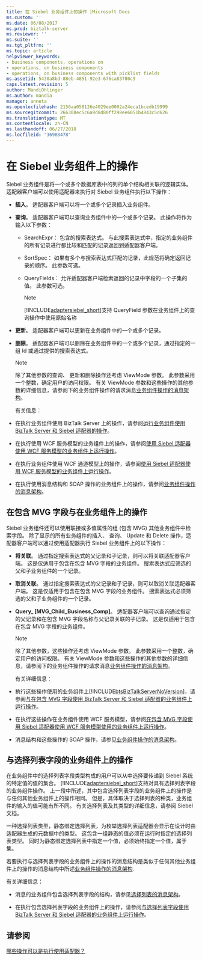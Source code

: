 ```yaml
---
title: 在 Siebel 业务组件上的操作 |Microsoft Docs
ms.custom: ''
ms.date: 06/08/2017
ms.prod: biztalk-server
ms.reviewer: ''
ms.suite: ''
ms.tgt_pltfrm: ''
ms.topic: article
helpviewer_keywords:
- business components, operations on
- operations, on business components
- operations, on business components with picklist fields
ms.assetid: 5430a8bd-88eb-4851-92e3-676ca83780c9
caps.latest.revision: 5
author: MandiOhlinger
ms.author: mandia
manager: anneta
ms.openlocfilehash: 2156aa058126e4029ee0002a24eca1bcedb19999
ms.sourcegitcommit: 266308ec5c6a9d8d80ff298ee6051b4843c5d626
ms.translationtype: MT
ms.contentlocale: zh-CN
ms.lasthandoff: 06/27/2018
ms.locfileid: "36988478"
---
```

# <a name="operations-on-business-components-in-siebel"></a>在 Siebel 业务组件上的操作
Siebel 业务组件是将一个或多个数据库表中的列的单个结构相关联的逻辑实体。 适配器客户端可以使用适配器来执行对 Siebel 业务组件执行以下操作：  
  
- **插入**。 适配器客户端可以将一个或多个记录插入业务组件。  
  
- **查询**。 适配器客户端可以查询业务组件中的一个或多个记录。 此操作将作为输入以下参数：  
  
  - SearchExpr： 包含的搜索表达式。 与此搜索表达式中，指定的业务组件的所有记录进行都比较和匹配的记录返回到适配器客户端。  
  
  - SortSpec： 如果有多个与搜索表达式匹配的记录，此规范将确定返回记录的顺序。 此参数可选。  
  
  - QueryFields： 允许适配器客户端检索返回的记录中字段的一个子集的值。 此参数可选。  
  
    > [!NOTE]
    >  [!INCLUDE[adaptersiebel_short](../../includes/adaptersiebel-short-md.md)]支持 QueryField 参数在业务组件上的查询操作中使用原始名称  
  
- **更新**。 适配器客户端可以更新在业务组件中的一个或多个记录。  
  
- **删除**。 适配器客户端可以删除在业务组件中的一个或多个记录，通过指定的一组 Id 或通过提供的搜索表达式。  
  
  > [!NOTE]
  >  除了其他参数的查询、 更新和删除操作还考虑 ViewMode 参数。 此参数采用一个整数，确定用户的访问权限。 有关 ViewMode 参数和这些操作的其他参数的详细信息，请参阅下的业务组件操作的请求消息[业务组件操作的消息架构](../../adapters-and-accelerators/adapter-siebel/message-schemas-for-business-component-operations.md)。  
  
  有关信息：  
  
- 在执行业务组件使用 BizTalk Server 上的操作，请参阅[运行业务组件使用 BizTalk Server 和 Siebel 适配器的操作](../../adapters-and-accelerators/adapter-siebel/run-operations-on-business-components-using-the-siebel-adapter-in-biztalk.md)。  
  
- 在执行使用 WCF 服务模型的业务组件上的操作，请参阅[使用 Siebel 适配器使用 WCF 服务模型的业务组件上运行操作](../../adapters-and-accelerators/adapter-siebel/run-operations-on-business-components-with-the-siebel-adapter-using-wcf-service.md)。  
  
- 在执行业务组件使用 WCF 通道模型上的操作，请参阅[使用 Siebel 适配器使用 WCF 服务模型的业务组件上运行操作](../../adapters-and-accelerators/adapter-siebel/run-operations-on-business-components-with-the-siebel-adapter-using-wcf-service.md)。  
  
- 在执行使用消息结构和 SOAP 操作的业务组件上的操作，请参阅[业务组件操作的消息架构](../../adapters-and-accelerators/adapter-siebel/message-schemas-for-business-component-operations.md)。  
  
## <a name="operations-on-business-components-with-mvg-fields"></a>在包含 MVG 字段与在业务组件上的操作  
 Siebel 业务组件还可以使用联接或多值属性的组 (包含 MVG) 其他业务组件中检索字段。 除了显示的所有业务组件的插入、 查询、 Update 和 Delete 操作，适配器客户端可以通过使用适配器执行 Siebel 业务组件上的以下操作：  
  
- **将关联**。 通过指定搜索表达式的父记录和子记录，则可以将关联适配器客户端。 这是仅适用于包含在包含 MVG 字段的业务组件。 搜索表达式应筛选的父和子业务组件的一个记录。  
  
- **取消关联**。 通过指定搜索表达式的父记录和子记录，则可以取消关联适配器客户端。 这是仅适用于包含在包含 MVG 字段的业务组件。 搜索表达式必须筛选的父和子业务组件的一个记录。  
  
- **Query_ [MVG_Child_Business_Comp]**。 适配器客户端可以查询通过指定的父记录和在包含 MVG 字段名称与父记录关联的子记录。 这是仅适用于包含在包含 MVG 字段的业务组件。  
  
  > [!NOTE]
  >  除了其他参数，这些操作还考虑 ViewMode 参数。 此参数采用一个整数，确定用户的访问权限。 有关 ViewMode 参数和这些操作的其他参数的详细信息，请参阅下的业务组件操作的请求消息[业务组件操作的消息架构](../../adapters-and-accelerators/adapter-siebel/message-schemas-for-business-component-operations.md)。  
  
  有关详细信息：  
  
- 执行这些操作使用的业务组件上[!INCLUDE[btsBizTalkServerNoVersion](../../includes/btsbiztalkservernoversion-md.md)]，请参阅[与在包含 MVG 字段使用 BizTalk Server 和 Siebel 适配器的业务组件上运行操作](../../adapters-and-accelerators/adapter-siebel/run-operations-on-business-components-with-mvg-fields-using-the-siebel-adapter.md)。  
  
- 在执行这些操作在业务组件使用 WCF 服务模型，请参阅[在包含 MVG 字段使用 Siebel 适配器使用 WCF 服务模型使用的业务组件上运行操作](../../adapters-and-accelerators/adapter-siebel/work-with-mvp-fields-using-the-siebel-adapter-and-the-wcf-service-model.md)。  
  
- 消息结构和这些操作的 SOAP 操作，请参见[业务组件操作的消息架构](../../adapters-and-accelerators/adapter-siebel/message-schemas-for-business-component-operations.md)。  
  
## <a name="operations-on-business-components-with-picklist-fields"></a>与选择列表字段的业务组件上的操作  
 在业务组件中的选择列表字段类型构成的用户可以从中选择要传递到 Siebel 系统的特定值的值的集合。 [!INCLUDE[adaptersiebel_short](../../includes/adaptersiebel-short-md.md)]支持对具有选择列表字段的业务组件操作。 上一段中所述，其中包含选择列表字段的业务组件上的操作是与任何其他业务组件上的操作相同。 但是，具体取决于选择列表的种类，业务组件的输入的值可能有所不同。 有关选择列表及其类型的详细信息，请参阅 Siebel 文档。  
  
 一种选择列表类型，静态绑定选择列表，为枚举选择列表适配器会显示在设计时由适配器生成的元数据中的类型。 这包含一组静态的值必须在运行时指定的选择列表类型。  同时为静态绑定选择列表中指定一个值，必须始终指定一个值，属于集。  
  
 若要执行与选择列表字段的业务组件上的操作的消息结构是类似于任何其他业务组件上的操作的消息结构中所述[业务组件操作的消息架构](../../adapters-and-accelerators/adapter-siebel/message-schemas-for-business-component-operations.md).  
  
 有关详细信息：  
  
-   消息的业务组件包含选择列表字段的结构，请参见[选择列表的消息架构](../../adapters-and-accelerators/adapter-siebel/message-schema-for-picklist-operations.md)。  
  
-   在执行包含选择列表字段的业务组件上的操作，请参阅[与选择列表字段使用 BizTalk Server 和 Siebel 适配器的业务组件上运行操作](../../adapters-and-accelerators/adapter-siebel/run-tasks-on-business-components-with-picklist-fields-using-the-siebel-adapter.md)。  
  
## <a name="see-also"></a>请参阅  
 [哪些操作可以是执行使用适配器？](https://msdn.microsoft.com/library/cc185219(v=bts.10).aspx)